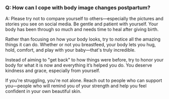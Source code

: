 ### Q: How can I cope with body image changes postpartum? 

A: Please try not to compare yourself to others—especially the pictures and stories you see on social media. Be gentle and patient with yourself. Your body has been through so much and needs time to heal after giving birth.  

Rather than focusing on how your body looks, try to notice all the amazing things it can do. Whether or not you breastfeed, your body lets you hug, hold, comfort, and play with your baby—that's truly incredible.  

Instead of aiming to "get back" to how things were before, try to honor your body for what it is now and everything it’s helped you do. You deserve kindness and grace, especially from yourself.  

If you're struggling, you're not alone. Reach out to people who can support you—people who will remind you of your strength and help you feel confident in your own beautiful skin.  
